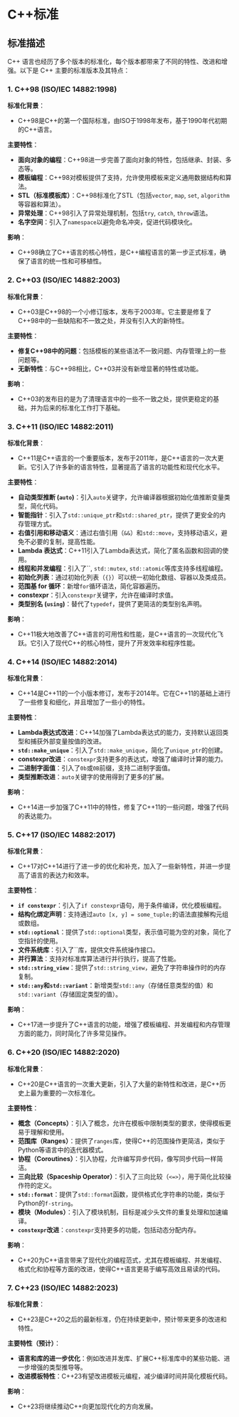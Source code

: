 # C++标准



## 标准描述

C++ 语言也经历了多个版本的标准化，每个版本都带来了不同的特性、改进和增强。以下是 C++ 主要的标准版本及其特点：

### 1. **C++98 (ISO/IEC 14882:1998)**

**标准化背景**：

- C++98是C++的第一个国际标准，由ISO于1998年发布，基于1990年代初期的C++语言。

**主要特性**：

- **面向对象的编程**：C++98进一步完善了面向对象的特性，包括继承、封装、多态等。
- **模板编程**：C++98对模板提供了支持，允许使用模板来定义通用数据结构和算法。
- **STL（标准模板库）**：C++98标准化了STL（包括`vector`, `map`, `set`, `algorithm`等容器和算法）。
- **异常处理**：C++98引入了异常处理机制，包括`try`, `catch`, `throw`语法。
- **名字空间**：引入了`namespace`以避免命名冲突，促进代码模块化。

**影响**：

- C++98确立了C++语言的核心特性，是C++编程语言的第一步正式标准，确保了语言的统一性和可移植性。

### 2. **C++03 (ISO/IEC 14882:2003)**

**标准化背景**：

- C++03是C++98的一个小修订版本，发布于2003年。它主要是修复了C++98中的一些缺陷和不一致之处，并没有引入大的新特性。

**主要特性**：

- **修复C++98中的问题**：包括模板的某些语法不一致问题、内存管理上的一些问题等。
- **无新特性**：与C++98相比，C++03并没有新增显著的特性或功能。

**影响**：

- C++03的发布目的是为了清理语言中的一些不一致之处，提供更稳定的基础，并为后来的标准化工作打下基础。

### 3. **C++11 (ISO/IEC 14882:2011)**

**标准化背景**：

- C++11是C++语言的一个重要版本，发布于2011年，是C++语言的一次大更新。它引入了许多新的语言特性，显著提高了语言的功能性和现代化水平。

**主要特性**：

- **自动类型推断 (`auto`)**：引入`auto`关键字，允许编译器根据初始化值推断变量类型，简化代码。
- **智能指针**：引入了`std::unique_ptr`和`std::shared_ptr`，提供了更安全的内存管理方式。
- **右值引用和移动语义**：通过右值引用（`&&`）和`std::move`，支持移动语义，避免不必要的复制，提高性能。
- **Lambda 表达式**：C++11引入了Lambda表达式，简化了匿名函数和回调的使用。
- **线程和并发编程**：引入了``, `std::mutex`, `std::atomic`等库支持多线程编程。
- **初始化列表**：通过初始化列表（`{}`）可以统一初始化数组、容器以及类成员。
- **范围基 for 循环**：新增`for`循环语法，简化容器遍历。
- **constexpr**：引入`constexpr`关键字，允许在编译时求值。
- **类型别名 (`using`)**：替代了`typedef`，提供了更简洁的类型别名声明。

**影响**：

- C++11极大地改善了C++语言的可用性和性能，是C++语言的一次现代化飞跃。它引入了现代C++的核心特性，提升了开发效率和程序性能。

### 4. **C++14 (ISO/IEC 14882:2014)**

**标准化背景**：

- C++14是C++11的一个小版本修订，发布于2014年。它在C++11的基础上进行了一些修复和细化，并且增加了一些小的特性。

**主要特性**：

- **Lambda表达式改进**：C++14加强了Lambda表达式的能力，支持默认返回类型和捕获外部变量按值的改进。
- **`std::make_unique`**：引入了`std::make_unique`，简化了`unique_ptr`的创建。
- **constexpr改进**：`constexpr`支持更多的表达式，增强了编译时计算的能力。
- **二进制字面值**：引入了`0b`或`0B`前缀，支持二进制字面值。
- **类型推断改进**：`auto`关键字的使用得到了更多的扩展。

**影响**：

- C++14进一步加强了C++11中的特性，修复了C++11的一些问题，增强了代码的表达能力。

### 5. **C++17 (ISO/IEC 14882:2017)**

**标准化背景**：

- C++17对C++14进行了进一步的优化和补充，加入了一些新特性，并进一步提高了语言的表达力和效率。

**主要特性**：

- **`if constexpr`**：引入了`if constexpr`语句，用于条件编译，优化模板编程。
- **结构化绑定声明**：支持通过`auto [x, y] = some_tuple;`的语法直接解构元组或数组。
- **`std::optional`**：提供了`std::optional`类型，表示值可能为空的对象，简化了空指针的使用。
- **文件系统库**：引入了``库，提供文件系统操作接口。
- **并行算法**：支持对标准库算法进行并行执行，提高了性能。
- **`std::string_view`**：提供了`std::string_view`，避免了字符串操作时的内存复制。
- **`std::any`和`std::variant`**：新增类型`std::any`（存储任意类型的值）和`std::variant`（存储固定类型的值）。

**影响**：

- C++17进一步提升了C++语言的功能，增强了模板编程、并发编程和内存管理方面的能力，同时简化了许多常见操作。

### 6. **C++20 (ISO/IEC 14882:2020)**

**标准化背景**：

- C++20是C++语言的一次重大更新，引入了大量的新特性和改进，是C++历史上最为重要的一次标准化。

**主要特性**：

- **概念（Concepts）**：引入了概念，允许在模板中限制类型的要求，使得模板更易于理解和使用。
- **范围库（Ranges）**：提供了`ranges`库，使得C++的范围操作更简洁，类似于Python等语言中的迭代器模式。
- **协程（Coroutines）**：引入协程，允许编写异步代码，像写同步代码一样简洁。
- **三向比较（Spaceship Operator）**：引入了三向比较（`<=>`），用于简化比较操作符的定义。
- **`std::format`**：提供了`std::format`函数，提供格式化字符串的功能，类似于Python的`f-string`。
- **模块（Modules）**：引入了模块机制，目标是减少头文件的重复处理和加速编译。
- **`constexpr`改进**：`constexpr`支持更多的功能，包括动态分配内存。

**影响**：

- C++20为C++语言带来了现代化的编程范式，尤其在模板编程、并发编程、格式化和协程等方面的改进，使得C++语言更易于编写高效且易读的代码。

### 7. **C++23 (ISO/IEC 14882:2023)**

**标准化背景**：

- C++23是C++20之后的最新标准，仍在持续更新中，预计带来更多的改进和特性。

**主要特性（预计）**：

- **语言和库的进一步优化**：例如改进并发库、扩展C++标准库中的某些功能、进一步增强的类型推导等。
- **改进模板特性**：C++23有望改进模板元编程，减少编译时间并简化模板代码。

**影响**：

- C++23将继续推动C++向更加现代化的方向发展。

